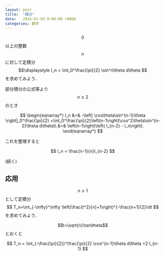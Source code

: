 ```yaml
---
layout: post
title:  "積分"
date:   2016-01-03 0:00:00 +0900
categories: 数学
---
```

$$0$$以上の整数$$n$$に対して定積分
$$\displaystyle
I_n = \int_0^\frac{\pi}{2}
\sin^n\theta
d\theta
$$
を求めてみよう．


部分積分の公式等より$$n\ge 2$$のとき

$$
\begin{eqnarray*}
I_n &=& -\left[ \cos\theta\sin^{n-1}\theta \right]_0^\frac{\pi}{2}
+\int_0^\frac{\pi}{2}\left(n-1\right)\cos^2\theta\sin^{n-2}\theta d\theta\\
&=& \left(n-1\right)\left( I_{n-2} - I_n\right).
\end{eqnarray*}
$$

これを整理すると

$$
I_n = \frac{n-1}{n}I_{n-2}
$$



(続く)


## 応用

$$n\ge 1$$として定積分
$$
T_n=\int_{-\infty}^\infty \left(\frac{t^2}{n}+1\right)^{-\frac{n+1}{2}}dt
$$
を求めてみよう．

$$t=\sqrt{n}\tan\theta$$とおくと

$$
T_n = \int_{-\frac{\pi}{2}}^\frac{\pi}{2}
\cos^{n-1}\theta 
d\theta
=2 I_{n-1}
$$
